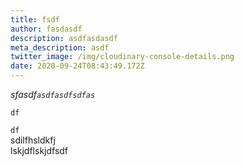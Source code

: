 ```yaml
---
title: fsdf
author: fasdasdf
description: asdfasdasdf
meta_description: asdf
twitter_image: /img/cloudinary-console-details.png
date: 2020-09-24T08:43:49.172Z
---
```

*sfasdf`asdfasdfsdfas`*

`df`

`df`\
sdilfhsldkfj\
lskjdflskjdfsdf